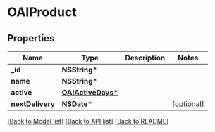 # OAIProduct

## Properties
Name | Type | Description | Notes
------------ | ------------- | ------------- | -------------
**_id** | **NSString*** |  | 
**name** | **NSString*** |  | 
**active** | [**OAIActiveDays***](OAIActiveDays.md) |  | 
**nextDelivery** | **NSDate*** |  | [optional] 

[[Back to Model list]](../README.md#documentation-for-models) [[Back to API list]](../README.md#documentation-for-api-endpoints) [[Back to README]](../README.md)


